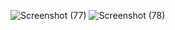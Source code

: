 ![Screenshot (77)](https://github.com/user-attachments/assets/b679dbd3-6a96-4b49-878c-6a2c7e6413f8)
![Screenshot (78)](https://github.com/user-attachments/assets/c91ebff9-e991-4809-ae51-1adbac4b97bf)
